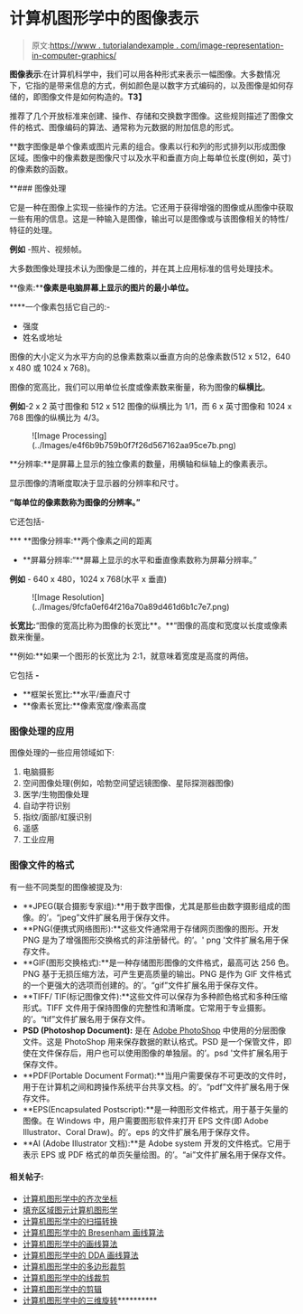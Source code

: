 # 计算机图形学中的图像表示

> 原文:[https://www . tutorialandexample . com/image-representation-in-computer-graphics/](https://www.tutorialandexample.com/image-representation-in-computer-graphics/)

**图像表示**:在计算机科学中，我们可以用各种形式来表示一幅图像。大多数情况下，它指的是带来信息的方式，例如颜色是以数字方式编码的，以及图像是如何存储的，即图像文件是如何构造的。**T3】**

推荐了几个开放标准来创建、操作、存储和交换数字图像。这些规则描述了图像文件的格式、图像编码的算法、通常称为元数据的附加信息的形式。

 **数字图像是单个像素或图片元素的组合。像素以行和列的形式排列以形成图像区域。图像中的像素数是图像尺寸以及水平和垂直方向上每单位长度(例如，英寸)的像素数的函数。

 **### 图像处理

它是一种在图像上实现一些操作的方法。它还用于获得增强的图像或从图像中获取一些有用的信息。这是一种输入是图像，输出可以是图像或与该图像相关的特性/特征的处理。

**例如** -照片、视频帧。

大多数图像处理技术认为图像是二维的，并在其上应用标准的信号处理技术。

**像素:****像素是电脑屏幕上显示的图片的最小单位。**

 ****一个像素包括它自己的:-

*   强度
*   姓名或地址

图像的大小定义为水平方向的总像素数乘以垂直方向的总像素数(512 x 512，640 x 480 或 1024 x 768)。

图像的宽高比，我们可以用单位长度或像素数来衡量，称为图像的**纵横比**。

**例如**-2 x 2 英寸图像和 512 x 512 图像的纵横比为 1/1，而 6 x 英寸图像和 1024 x 768 图像的纵横比为 4/3。

<figure class="aligncenter">![Image Processing](../Images/e4f6b9b759b0f7f26d567162aa95ce7b.png)</figure>

**分辨率:**是屏幕上显示的独立像素的数量，用横轴和纵轴上的像素表示。

显示图像的清晰度取决于显示器的分辨率和尺寸。

**“每单位的像素数称为图像的分辨率。”**

它还包括-

 ***   **图像分辨率:**两个像素之间的距离
*   **屏幕分辨率:“**屏幕上显示的水平和垂直像素数称为屏幕分辨率。”

**例如** - 640 x 480，1024 x 768(水平 x 垂直)

<figure class="aligncenter">![Image Resolution](../Images/9fcfa0ef64f216a70a89d461d6b1c7e7.png)</figure>

**长宽比:**“图像的宽高比称为图像的长宽比**。**“图像的高度和宽度以长度或像素数来衡量。

**例如:**如果一个图形的长宽比为 2:1，就意味着宽度是高度的两倍。

它包括 **-**

*   **框架长宽比:**水平/垂直尺寸
*   **像素长宽比:**像素宽度/像素高度

### 图像处理的应用

图像处理的一些应用领域如下:

1.  电脑摄影
2.  空间图像处理(例如，哈勃空间望远镜图像、星际探测器图像)
3.  医学/生物图像处理
4.  自动字符识别
5.  指纹/面部/虹膜识别
6.  遥感
7.  工业应用

### 图像文件的格式

有一些不同类型的图像被提及为:

*   **JPEG(联合摄影专家组):**用于数字图像，尤其是那些由数字摄影组成的图像。的’。“jpeg”文件扩展名用于保存文件。
*   **PNG(便携式网络图形):**这些文件通常用于存储网页图像的图形。开发 PNG 是为了增强图形交换格式的非注册替代。的’。' png '文件扩展名用于保存文件。
*   **GIF(图形交换格式):**是一种存储图形图像的文件格式，最高可达 256 色。PNG 基于无损压缩方法，可产生更高质量的输出。PNG 是作为 GIF 文件格式的一个更强大的选项而创建的。的’。“gif”文件扩展名用于保存文件。
*   **TIFF/ TIF(标记图像文件):**这些文件可以保存为多种颜色格式和多种压缩形式。TIFF 文件用于保持图像的完整性和清晰度。它常用于专业摄影。的’。“tif”文件扩展名用于保存文件。
*   **PSD (Photoshop Document):** 是在 [Adobe PhotoShop](https://www.tutorialandexample.com/photoshop-tutorial/) 中使用的分层图像文件。这是 PhotoShop 用来保存数据的默认格式。PSD 是一个保管文件，即使在文件保存后，用户也可以使用图像的单独层。的’。psd '文件扩展名用于保存文件。
*   **PDF(Portable Document Format):**当用户需要保存不可更改的文件时，用于在计算机之间和跨操作系统平台共享文档。的’。“pdf”文件扩展名用于保存文件。
*   **EPS(Encapsulated Postscript):**是一种图形文件格式，用于基于矢量的图像。在 Windows 中，用户需要图形软件来打开 EPS 文件(即 Adobe Illustrator、Coral Draw)。的’。eps 的文件扩展名用于保存文件。
*   **AI (Adobe Illustrator 文档):**是 Adobe system 开发的文件格式。它用于表示 EPS 或 PDF 格式的单页矢量绘图。的’。“ai”文件扩展名用于保存文件。

#### 相关帖子:

*   [计算机图形学中的齐次坐标](https://www.tutorialandexample.com/homogenous-coordinates-in-computer-graphics/)
*   [填充区域图元计算机图形学](https://www.tutorialandexample.com/filled-area-primitives/)
*   [计算机图形学中的扫描转换](https://www.tutorialandexample.com/scan-conversion/)
*   [计算机图形学中的 Bresenham 画线算法](https://www.tutorialandexample.com/bresenhams-line-drawing-algorithm/)
*   [计算机图形学中的画线算法](https://www.tutorialandexample.com/line-drawing-algorithm/)
*   [计算机图形学中的 DDA 画线算法](https://www.tutorialandexample.com/dda-line-drawing-algorithm/)
*   [计算机图形学中的多边形裁剪](https://www.tutorialandexample.com/polygon-clipping/)
*   [计算机图形学中的线裁剪](https://www.tutorialandexample.com/line-clipping/)
*   [计算机图形学中的剪辑](https://www.tutorialandexample.com/clipping-in-computer-graphics/)
*   [计算机图形学中的三维旋转](https://www.tutorialandexample.com/3d-rotation/)**********